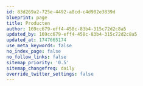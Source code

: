 ```yaml
---
id: 83d269a2-725e-4492-a8cd-c4d982e3839d
blueprint: page
title: Producten
author: 169cc679-eff4-458c-83b4-315c72d2c8a5
updated_by: 169cc679-eff4-458c-83b4-315c72d2c8a5
updated_at: 1747665174
use_meta_keywords: false
no_index_page: false
no_follow_links: false
sitemap_priority: '0.5'
sitemap_changefreq: daily
override_twitter_settings: false
---
```

